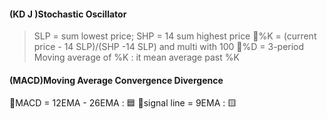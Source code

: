 #### (KD J )Stochastic Oscillator
> SLP = sum lowest price;
>SHP = 14 sum highest price
🔨%K = (current price - 14 SLP)/(SHP -14 SLP) and multi with 100
🔨%D = 3-period Moving average of %K : it mean average past %K

#### (MACD)Moving Average Convergence Divergence
🔨MACD = 12EMA - 26EMA : 🟦 
🔨signal line = 9EMA : 🟨
